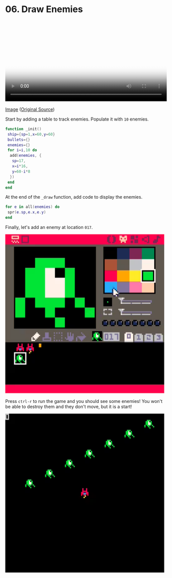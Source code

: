# 06. Draw Enemies

<video controls width="512" poster="tut_6.gif">
    <source src="./tut_6.mp4"
            type="video/mp4">
    Sorry, your browser doesn't support embedded videos.
</video>

[Image](./tut_6.git) ([Original Source](https://ztiromoritz.github.io/pico-8-shooter/gif/tut_6.gif))

Start by adding a table to track enemies. Populate it with `10` enemies.

```lua
function _init()
 ship={sp=1,x=60,y=60}
 bullets={}
 enemies={}
 for i=i,10 do
  add(enemies, {
   sp=17,
   x=i*16,
   y=60-i*8
  })
 end
end
```

At the end of the `_draw` function, add code to display the enemies.

```lua
for e in all(enemies) do
 spr(e.sp,e.x,e.y)
end
```

Finally, let's add an enemy at location `017`.

<div><img src="./enemy.png" width="512" /></div>

Press `ctrl-r` to run the game and you should see some enemies! You won't be
able to destroy them and they don't move, but it is a start!

<div><img src="./result.png" width="512" /></div>

